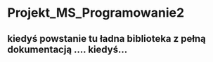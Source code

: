 # Projekt_MS_Programowanie2
## kiedyś powstanie tu ładna biblioteka z pełną dokumentacją .... kiedyś...
